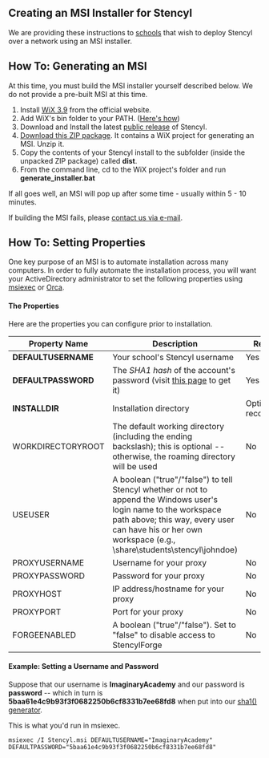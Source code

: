 ## Creating an MSI Installer for Stencyl

We are providing these instructions to [schools](http://www.stencyl.com/education/pricing/) that wish to deploy Stencyl over a network using an MSI installer.


## How To: Generating an MSI

At this time, you must build the MSI installer yourself described below. We do not provide a pre-built MSI at this time.

1. Install [WiX 3.9](https://wix.codeplex.com/releases/view/136891) from the official website.
2. Add WiX's bin folder to your PATH. ([Here's how](https://msdn.microsoft.com/en-us/library/gg513936.aspx))
3. Download and Install the latest [public release](http://www.stencyl.com/download/) of Stencyl. 
4. [Download this ZIP package](http://static.stencyl.com/edukit/Stencyl-MSI-Generator-3.zip). It contains a WiX project for generating an MSI. Unzip it.
5. Copy the contents of your Stencyl install to the subfolder (inside the unpacked ZIP package) called **dist**.
6. From the command line, cd to the WiX project's folder and run **generate_installer.bat**

If all goes well, an MSI will pop up after some time - usually within 5 - 10 minutes.

If building the MSI fails, please [contact us via e-mail](http://www.stencyl.com/about/contact/).


## How To: Setting Properties

One key purpose of an MSI is to automate installation across many computers. In order to fully automate the installation process, you will want your ActiveDirectory administrator to set the following properties using [msiexec](http://stackoverflow.com/questions/458857/how-to-make-better-use-of-msi-files) or [Orca](http://support.microsoft.com/kb/255905).

#### The Properties

Here are the properties you can configure prior to installation. 

Property Name | Description | Required?
--- | --- | ---
**DEFAULTUSERNAME** | Your school's Stencyl username | Yes
**DEFAULTPASSWORD** | The *SHA1 hash* of the account's password (visit [this page](http://www.stencyl.com/users/hashForm) to get it) | Yes
**INSTALLDIR** | Installation directory | Optional but recommended
WORKDIRECTORYROOT | The default working directory (including the ending backslash); this is optional -- otherwise, the roaming directory will be used | No
USEUSER | A boolean ("true"/"false") to tell Stencyl whether or not to append the Windows user's login name to the workspace path above; this way, every user can have his or her own workspace (e.g., \\share\students\stencyl\johndoe) | No
PROXYUSERNAME | Username for your proxy | No
PROXYPASSWORD | Password for your proxy | No
PROXYHOST | IP address/hostname for your proxy | No
PROXYPORT | Port for your proxy | No
FORGEENABLED | A boolean ("true"/"false"). Set to "false" to disable access to StencylForge | No

#### Example: Setting a Username and Password

Suppose that our username is **ImaginaryAcademy** and our password is **password** -- which in turn is **5baa61e4c9b93f3f0682250b6cf8331b7ee68fd8** when put into our [sha1() generator](http://www.stencyl.com/users/hashForm).

This is what you'd run in msiexec.

```
msiexec /I Stencyl.msi DEFAULTUSERNAME="ImaginaryAcademy" DEFAULTPASSWORD="5baa61e4c9b93f3f0682250b6cf8331b7ee68fd8"
```
